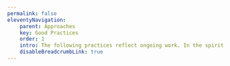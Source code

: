 ```yaml
---
permalink: false
eleventyNavigation:
    parent: Approaches
    key: Good Practices
    order: 1
    intro: The following practices reflect ongoing work. In the spirit of continuous improvement they will be updated and added to from time to time.
    disableBreadcrumbLink: true
---
```

